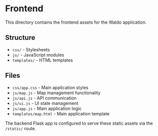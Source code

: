 # Frontend

This directory contains the frontend assets for the Waldo application.

## Structure

- `css/` - Stylesheets
- `js/` - JavaScript modules
- `templates/` - HTML templates

## Files

- `css/app.css` - Main application styles
- `js/map.js` - Map management functionality
- `js/api.js` - API communication
- `js/ui.js` - UI state management  
- `js/app.js` - Main application logic
- `templates/map.html` - Main application template

The backend Flask app is configured to serve these static assets via the `/static/` route.